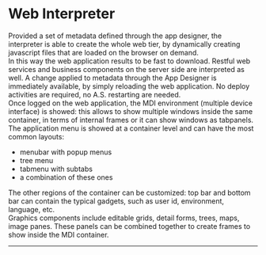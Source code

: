 # Web Interpreter

Provided a set of metadata defined through the app designer, the interpreter is able to create the whole web tier, by dynamically creating javascript files that are loaded on the browser on demand.  
In this way the web application results to be fast to download. Restful web services and business components on the server side are interpreted as well. A change applied to metadata through the App Designer is immediately available, by simply reloading the web application. No deploy activities are required, no A.S. restarting are needed.  
Once logged on the web application, the MDI environment \(multiple device interface\) is showed: this allows to show multiple windows inside the same container, in terms of internal frames or it can show windows as tabpanels.  
The application menu is showed at a container level and can have the most common layouts:

* menubar with popup menus
* tree menu
* tabmenu with subtabs
* a combination of these ones

The other regions of the container can be customized: top bar and bottom bar can contain the typical gadgets, such as user id, environment, language, etc.  
Graphics components include editable grids, detail forms, trees, maps, image panes. These panels can be combined together to create frames to show inside the MDI container.

---



